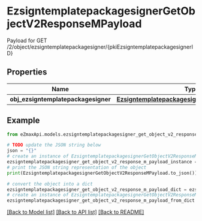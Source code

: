 # EzsigntemplatepackagesignerGetObjectV2ResponseMPayload

Payload for GET /2/object/ezsigntemplatepackagesigner/{pkiEzsigntemplatepackagesignerID}

## Properties

Name | Type | Description | Notes
------------ | ------------- | ------------- | -------------
**obj_ezsigntemplatepackagesigner** | [**EzsigntemplatepackagesignerResponseCompound**](EzsigntemplatepackagesignerResponseCompound.md) |  | 

## Example

```python
from eZmaxApi.models.ezsigntemplatepackagesigner_get_object_v2_response_m_payload import EzsigntemplatepackagesignerGetObjectV2ResponseMPayload

# TODO update the JSON string below
json = "{}"
# create an instance of EzsigntemplatepackagesignerGetObjectV2ResponseMPayload from a JSON string
ezsigntemplatepackagesigner_get_object_v2_response_m_payload_instance = EzsigntemplatepackagesignerGetObjectV2ResponseMPayload.from_json(json)
# print the JSON string representation of the object
print(EzsigntemplatepackagesignerGetObjectV2ResponseMPayload.to_json())

# convert the object into a dict
ezsigntemplatepackagesigner_get_object_v2_response_m_payload_dict = ezsigntemplatepackagesigner_get_object_v2_response_m_payload_instance.to_dict()
# create an instance of EzsigntemplatepackagesignerGetObjectV2ResponseMPayload from a dict
ezsigntemplatepackagesigner_get_object_v2_response_m_payload_from_dict = EzsigntemplatepackagesignerGetObjectV2ResponseMPayload.from_dict(ezsigntemplatepackagesigner_get_object_v2_response_m_payload_dict)
```
[[Back to Model list]](../README.md#documentation-for-models) [[Back to API list]](../README.md#documentation-for-api-endpoints) [[Back to README]](../README.md)


